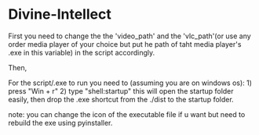 # Divine-Intellect

First you need to change the the 'video_path' and the 'vlc_path'(or use any order media player of your choice but put he path of taht media player's .exe in this variable) in the script accordingly. 

Then,

  For the script/.exe to run you need to (assuming you are on windows os):
    1) press "Win + r"
    2) type "shell:startup"
  this will open the startup folder easily,
  then drop the .exe shortcut from the ./dist to the startup folder.


note: you can change the icon of the executable file if u want but need to rebuild the exe using pyinstaller.
